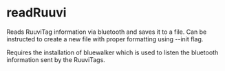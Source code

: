 # readRuuvi
Reads RuuviTag information via bluetooth and saves it to a file. Can be instructed to create a new file with proper formatting using --init flag.

Requires the installation of bluewalker which is used to listen the bluetooth information sent by the RuuviTags.
